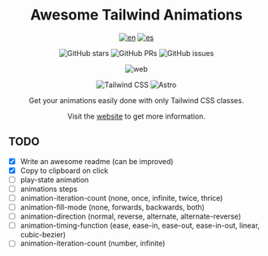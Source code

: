 <div align="center">

# Awesome Tailwind Animations

[![en](https://img.shields.io/badge/lang-en-red.svg)](./README.md)
[![es](https://img.shields.io/badge/lang-es-yellow.svg)](./README.es.md)

![GitHub stars](https://img.shields.io/github/stars/midudev/tailwind-animations)
![GitHub PRs](https://img.shields.io/github/issues-pr/midudev/tailwind-animations)
![GitHub issues](https://img.shields.io/github/issues/midudev/tailwind-animations)

![web](./lib/imgs/web.png)

![Tailwind
CSS](https://img.shields.io/badge/Tailwind%20CSS-3.4.1-blue?style=for-the-badge&logo=tailwind-css)
![Astro](https://img.shields.io/badge/Astro-4.3.3-blue?style=for-the-badge&logo=astro)

Get your animations easily done with only Tailwind CSS classes.

Visit the [website](https://github.com/midudev/tailwind-animations) to get more information.

</div>

## TODO

- [X] Write an awesome readme (can be improved)
- [X] Copy to clipboard on click
- [ ] play-state animation
- [ ] animations steps
- [ ] animation-iteration-count (none, once, infinite, twice, thrice)
- [ ] animation-fill-mode (none, forwards, backwards, both)
- [ ] animation-direction (normal, reverse, alternate, alternate-reverse)
- [ ] animation-timing-function (ease, ease-in, ease-out, ease-in-out, linear, cubic-bezier)
- [ ] animation-iteration-count (number, infinite)
